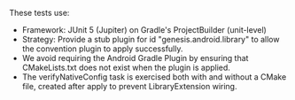 These tests use:
- Framework: JUnit 5 (Jupiter) on Gradle's ProjectBuilder (unit-level)
- Strategy: Provide a stub plugin for id "genesis.android.library" to allow the convention plugin to apply successfully.
- We avoid requiring the Android Gradle Plugin by ensuring that CMakeLists.txt does not exist when the plugin is applied.
- The verifyNativeConfig task is exercised both with and without a CMake file, created after apply to prevent LibraryExtension wiring.